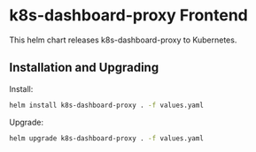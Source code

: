 # k8s-dashboard-proxy Frontend

This helm chart releases k8s-dashboard-proxy to Kubernetes.

## Installation and Upgrading

Install:
```bash
helm install k8s-dashboard-proxy . -f values.yaml
```

Upgrade:
```bash
helm upgrade k8s-dashboard-proxy . -f values.yaml
```
